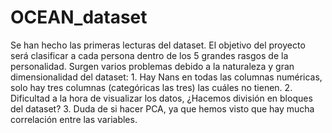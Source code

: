 # OCEAN_dataset
Se han hecho las primeras lecturas del dataset.
El objetivo del proyecto será clasificar a cada persona dentro de los 5 grandes rasgos de la personalidad.
Surgen varios problemas debido a la naturaleza y gran dimensionalidad del dataset:
	1. Hay Nans en todas las columnas numéricas, solo hay tres columnas (categóricas las tres) las cuáles no tienen.
  2. Dificultad a la hora de visualizar los datos, ¿Hacemos división en bloques del dataset?
	3. Duda de si hacer PCA, ya que hemos visto que hay mucha correlación entre las variables.
